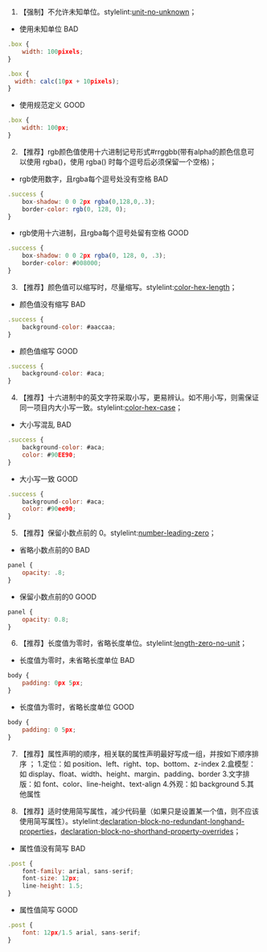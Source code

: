 1. 【强制】不允许未知单位。stylelint:[unit-no-unknown](https://github.com/stylelint/stylelint/tree/main/lib/rules/unit-no-unknown)；

- 使用未知单位 <Badge type="error">BAD</Badge>

```jsx | pure
.box { 
    width: 100pixels; 
}

.box {
  width: calc(10px + 10pixels);
}
```

- 使用规范定义 <Badge type="success">GOOD</Badge>

```jsx | pure
.box { 
    width: 100px; 
}
```
2. 【推荐】rgb颜色值使用十六进制记号形式#rrggbb(带有alpha的颜色信息可以使用 rgba()，使用 rgba() 时每个逗号后必须保留一个空格)；

- rgb使用数字，且rgba每个逗号处没有空格 <Badge type="error">BAD</Badge>

```jsx | pure
.success {
    box-shadow: 0 0 2px rgba(0,128,0,.3);
    border-color: rgb(0, 128, 0);
}
```

- rgb使用十六进制，且rgba每个逗号处留有空格 <Badge type="success">GOOD</Badge>

```jsx | pure
.success {
    box-shadow: 0 0 2px rgba(0, 128, 0, .3);
    border-color: #008000;
}
```

3. 【推荐】颜色值可以缩写时，尽量缩写。stylelint:[color-hex-length](https://github.com/stylelint/stylelint/blob/main/lib/rules/color-hex-length/README.md)；


- 颜色值没有缩写 <Badge type="error">BAD</Badge>

```jsx | pure
.success {
    background-color: #aaccaa;
}
```

- 颜色值缩写 <Badge type="success">GOOD</Badge>

```jsx | pure
.success {
    background-color: #aca;
}
```
4. 【推荐】十六进制中的英文字符采取小写，更易辨认。如不用小写，则需保证同一项目内大小写一致。stylelint:[color-hex-case](https://github.com/stylelint/stylelint/blob/main/lib/rules/color-hex-case/README.md)；


- 大小写混乱 <Badge type="error">BAD</Badge>

```jsx | pure
.success {
    background-color: #aca;
    color: #90EE90;
}
```

- 大小写一致 <Badge type="success">GOOD</Badge>

```jsx | pure
.success {
    background-color: #aca;
    color: #90ee90;
}
```

5. 【推荐】保留小数点前的 0。stylelint:[number-leading-zero](https://github.com/stylelint/stylelint/blob/main/lib/rules/number-leading-zero/README.md)；


- 省略小数点前的0 <Badge type="error">BAD</Badge>

```jsx | pure
panel {
    opacity: .8;
}
```

- 保留小数点前的0 <Badge type="success">GOOD</Badge>

```jsx | pure
panel {
    opacity: 0.8;
}
```

6. 【推荐】长度值为零时，省略长度单位。stylelint:[length-zero-no-unit](https://github.com/stylelint/stylelint/blob/main/lib/rules/length-zero-no-unit/README.md)；


- 长度值为零时，未省略长度单位 <Badge type="error">BAD</Badge>

```jsx | pure
body {
    padding: 0px 5px;
}
```

- 长度值为零时，省略长度单位 <Badge type="success">GOOD</Badge>

```jsx | pure
body {
    padding: 0 5px;
}
```
7. 【推荐】属性声明的顺序，相关联的属性声明最好写成一组，并按如下顺序排序 ；
1.定位：如 position、left、right、top、bottom、z-index
2.盒模型：如 display、float、width、height、margin、padding、border
3.文字排版：如 font、color、line-height、text-align
4.外观：如 background
5.其他属性

7. 【推荐】适时使用简写属性，减少代码量（如果只是设置某一个值，则不应该使用简写属性）。stylelint:[declaration-block-no-redundant-longhand-properties](https://github.com/stylelint/stylelint/blob/main/lib/rules/declaration-block-no-redundant-longhand-properties/README.md)，[declaration-block-no-shorthand-property-overrides](https://github.com/stylelint/stylelint/blob/main/lib/rules/declaration-block-no-shorthand-property-overrides/README.md)；

- 属性值没有简写 <Badge type="error">BAD</Badge>

```jsx | pure
.post {
    font-family: arial, sans-serif;
    font-size: 12px;
    line-height: 1.5;
}
```

- 属性值简写 <Badge type="success">GOOD</Badge>

```jsx | pure
.post {
    font: 12px/1.5 arial, sans-serif;
}
```